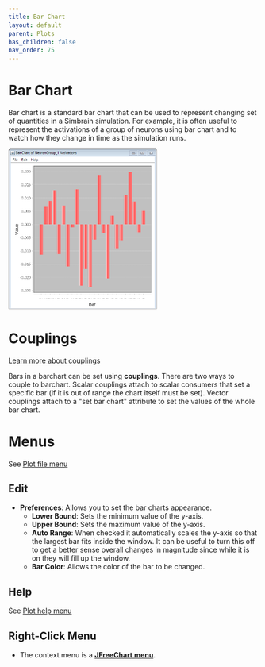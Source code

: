 ```yaml
---
title: Bar Chart
layout: default
parent: Plots
has_children: false
nav_order: 75
---
```


# Bar Chart

Bar chart is a standard bar chart that can be used to represent changing set of quantities in a Simbrain simulation. For example, it is often useful to represent the activations of a group of neurons using bar chart and to watch how they change in time as the simulation runs.

<img src="../../assets/images/barChartRandom.png" style="width:300px;"/>

# Couplings

<a href="../workspace/couplings.md">Learn more about couplings</a>

Bars in a barchart can be set using **couplings**. There are two ways to couple to barchart. Scalar couplings attach to scalar consumers that set a specific bar (if it is out of range the chart itself must be set). Vector couplings attach to a "set bar chart" attribute to set the values of the whole bar chart.

# Menus

See [Plot file menu](index.html#file)

## Edit

- **Preferences**: Allows you to set the bar charts appearance.
    - **Lower Bound**: Sets the minimum value of the y-axis.
    - **Upper Bound**: Sets the maximum value of the y-axis.
    - **Auto Range**: When checked it automatically scales the y-axis so that the largest bar fits inside the window. It can be useful to turn this off to get a better sense overall changes in magnitude since while it is on they will fill up the window.
    - **Bar Color**: Allows the color of the bar to be changed.

## Help

See [Plot help menu](index.html#help)



## Right-Click Menu

- The context menu is a **[JFreeChart menu](./#jfreechart-right-click-menu)**.